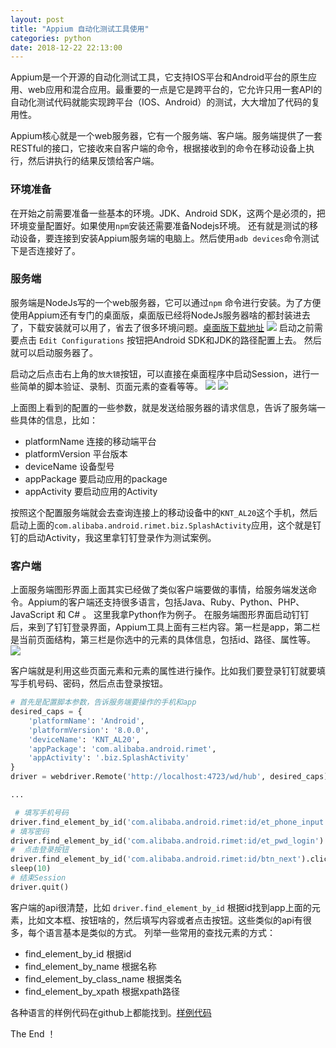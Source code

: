 ```yaml
---
layout: post
title: "Appium 自动化测试工具使用"
categories: python
date: 2018-12-22 22:13:00
---
```


Appium是一个开源的自动化测试工具，它支持IOS平台和Android平台的原生应用、web应用和混合应用。最重要的一点是它是跨平台的，它允许只用一套API的自动化测试代码就能实现跨平台（IOS、Android）的测试，大大增加了代码的复用性。

Appium核心就是一个web服务器，它有一个服务端、客户端。服务端提供了一套RESTful的接口，它接收来自客户端的命令，根据接收到的命令在移动设备上执行，然后讲执行的结果反馈给客户端。

### 环境准备
在开始之前需要准备一些基本的环境。JDK、Android SDK，这两个是必须的，把环境变量配置好。如果使用`npm`安装还需要准备Nodejs环境。
还有就是测试的移动设备，要连接到安装Appium服务端的电脑上。然后使用`adb devices`命令测试下是否连接好了。

<!-- more -->

### 服务端
服务端是NodeJs写的一个web服务器，它可以通过`npm` 命令进行安装。为了方便使用Appium还有专门的桌面版，桌面版已经将NodeJs服务器啥的都封装进去了，下载安装就可以用了，省去了很多环境问题。[桌面版下载地址](https://github.com/appium/appium-desktop/releases/latest)
![](http://img.muliba.net/post/20181222224206.png-500.500)
启动之前需要点击 `Edit Configurations` 按钮把Android SDK和JDK的路径配置上去。
然后就可以启动服务器了。

启动之后点击右上角的`放大镜`按钮，可以直接在桌面程序中启动Session，进行一些简单的脚本验证、录制、页面元素的查看等等。
![](http://img.muliba.net/post/20181221161200.png)
![](http://img.muliba.net/post/20181221161700.png)

上面图上看到的配置的一些参数，就是发送给服务器的请求信息，告诉了服务端一些具体的信息，比如：

* platformName 连接的移动端平台
* platformVersion 平台版本
* deviceName 设备型号
* appPackage 要启动应用的package
* appActivity  要启动应用的Activity

按照这个配置服务端就会去查询连接上的移动设备中的`KNT_AL20`这个手机，然后启动上面的`com.alibaba.android.rimet.biz.SplashActivity`应用，这个就是钉钉的启动Activity，我这里拿钉钉登录作为测试案例。

### 客户端
上面服务端图形界面上面其实已经做了类似客户端要做的事情，给服务端发送命令。Appium的客户端还支持很多语言，包括Java、Ruby、Python、PHP、JavaScript 和 C# 。
这里我拿Python作为例子。
在服务端图形界面启动钉钉后，来到了钉钉登录界面，Appium工具上面有三栏内容。第一栏是app，第二栏是当前页面结构，第三栏是你选中的元素的具体信息，包括id、路径、属性等。
![](http://img.muliba.net/post/20181221161921.png)

客户端就是利用这些页面元素和元素的属性进行操作。比如我们要登录钉钉就要填写手机号码、密码，然后点击登录按钮。

```python
# 首先是配置脚本参数，告诉服务端要操作的手机和app
desired_caps = {
    'platformName': 'Android', 
    'platformVersion': '8.0.0', 
    'deviceName': 'KNT_AL20',
    'appPackage': 'com.alibaba.android.rimet', 
    'appActivity': '.biz.SplashActivity'
}
driver = webdriver.Remote('http://localhost:4723/wd/hub', desired_caps)

...

 # 填写手机号码
driver.find_element_by_id('com.alibaba.android.rimet:id/et_phone_input').send_keys('手机号码')
# 填写密码
driver.find_element_by_id('com.alibaba.android.rimet:id/et_pwd_login').send_keys('密码')
#  点击登录按钮
driver.find_element_by_id('com.alibaba.android.rimet:id/btn_next').click()
sleep(10)
# 结束Session
driver.quit()
```
客户端的api很清楚，比如 `driver.find_element_by_id`  根据id找到app上面的元素，比如文本框、按钮啥的，然后填写内容或者点击按钮。这些类似的api有很多，每个语言基本是类似的方式。
列举一些常用的查找元素的方式：

* find_element_by_id 根据id
* find_element_by_name 根据名称
* find_element_by_class_name 根据类名
* find_element_by_xpath 根据xpath路径


各种语言的样例代码在github上都能找到。[样例代码](https://github.com/appium-boneyard/sample-code/tree/master/sample-code/examples)

The End ！








